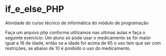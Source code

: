 # if_e_else_PHP
Atividade do curso técnico de informática do módulo de programação

Faça um arquivo php conforme utilizamos nas ultimas aulas e faça o seguinte exercício:
Um aluno só pode usar o medicamento se for maior igual a 16 de idade, então se a idade for acima de 65 o uso tem que ser com restrições, se abaixo de 10 é proibido o uso do medicamento.
